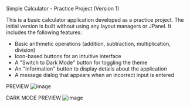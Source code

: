 Simple Calculator - Practice Project (Version 1)

This is a basic calculator application developed as a practice project. The initial version is built without using any layout managers or JPanel. It includes the following features:

- Basic arithmetic operations (addition, subtraction, multiplication, division)
- Icon-based buttons for an intuitive interface
- A "Switch to Dark Mode" button for toggling the theme
- An "Information" button to display details about the application
- A message dialog that appears when an incorrect input is entered

PREVIEW
![image](https://github.com/user-attachments/assets/3edb823f-6070-4a00-8a58-4a90d48e0bf7)

DARK MODE PREVIEW
![image](https://github.com/user-attachments/assets/616f46d5-ef9d-48be-a937-a46ef9412726)




